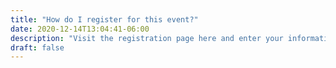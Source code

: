 ```yaml
---
title: "How do I register for this event?"
date: 2020-12-14T13:04:41-06:00
description: "Visit the registration page here and enter your information. Once you’ve registered, watch for a confirmation email that contains your login information for the conference. There is no cost to attend IstioCon 2021."
draft: false
---
```


